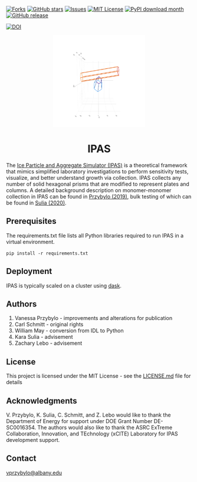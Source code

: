 [![Forks][forks-shield]][forks-url]
[![GitHub stars][stars-shield]][stars-url]
[![Issues][issues-shield]][issues-url]
[![MIT License][license-shield]][license-url]
[![PyPI download month][download-shield]][download-url]
[![GitHub release][release-shield]][release-url]

[download-shield]:https://img.shields.io/github/downloads/vprzybylo/IPAS/total?style=plastic
[download-url]: https://github.com/vprzybylo/IPAS/downloads
[release-shield]: https://img.shields.io/github/v/release/vprzybylo/IPAS?style=plastic
[release-url]:https://github.com/vprzybylo/IPAS/releases/
[forks-shield]: https://img.shields.io/github/forks/vprzybylo/IPAS?label=Fork&style=plastic
[forks-url]: https://github.com/vprzybylo/IPAS/network/members
[stars-shield]: https://img.shields.io/github/stars/vprzybylo/IPAS?style=plastic
[stars-url]: https://github.com/vprzybylo/IPAS/stargazers
[issues-shield]: https://img.shields.io/github/issues/vprzybylo/IPAS?style=plastic
[issues-url]: https://github.com/vprzybylo/IPAS/issues
[license-shield]: https://img.shields.io/github/license/vprzybylo/IPAS?style=plastic
[license-url]: https://github.com/vprzybylo/IPAS/blob/master/LICENSE.md
[![DOI](https://zenodo.org/badge/232696476.svg)](https://zenodo.org/badge/latestdoi/232696476)


<p align="center">
  <a>
    <img src="https://github.com/vprzybylo/IPAS/blob/master/rotateplot.gif" alt="Logo" width="250" height="250">
  </a>

  <h1 align="center">IPAS</h1>

The [Ice Particle and Aggregate Simulator (IPAS)](http://www.carlgschmitt.com/Microphysics.html) is a theoretical framework that mimics simplified laboratory investigations to perform sensitivity tests, visualize, and better understand growth via collection.  IPAS collects any number of solid hexagonal prisms that are modified to represent plates and columns.  A detailed background description on monomer-monomer collection in IPAS can be found in [Przybylo (2019)](https://journals.ametsoc.org/view/journals/atsc/76/6/jas-d-18-0187.1.xml?tab_body=abstract-display), bulk testing of which can be found in [Sulia (2020)](https://journals.ametsoc.org/view/journals/atsc/aop/JAS-D-20-0020.1/JAS-D-20-0020.1.xml?rskey=9V3BQD&result=6).

##  Prerequisites

The requirements.txt file lists all Python libraries required to run IPAS in a virtual environment.

    pip install -r requirements.txt

<!---
## Folder Structure

1. CPI_verification

- agg_properties.py
    calculates geometric parameters for IPAS aggregates 
- compare_agg_properties.ipynb
    compare IPAS and CPI aggregate properties in the random orientation after combining IPAS and CPI dataframes
- verify_IPAS.ipynb
    plots for comparisons between IPAS and CPI complexity, aspect ratio, area ratio, and bulk stats
-->

## Deployment

IPAS is typically scaled on a cluster using [dask](https://dask.org/).

## Authors

1. Vanessa Przybylo - improvements and alterations for publication
2. Carl Schmitt - original rights
3. William May - conversion from IDL to Python
4. Kara Sulia - advisement
5. Zachary Lebo - advisement

## License

This project is licensed under the MIT License - see the [LICENSE.md](LICENSE.md) file for details

## Acknowledgments
V. Przybylo, K. Sulia, C. Schmitt, and Z. Lebo would like to thank the Department of Energy for support under DOE Grant Number DE-SC0016354. The authors would also like to thank the ASRC ExTreme Collaboration, Innovation, and TEchnology (xCITE) Laboratory for IPAS development support.

## Contact
vprzybylo@albany.edu
